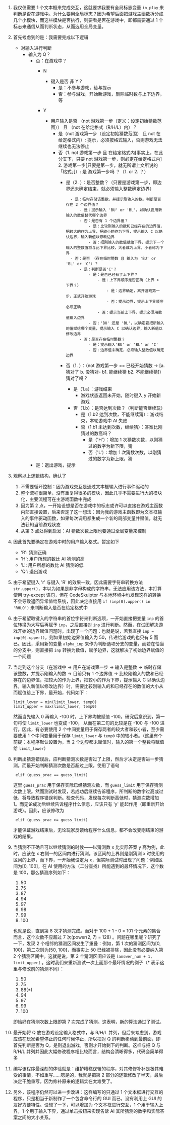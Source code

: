 

1. 我仅仅需要 1 个文本框来完成交互，这就要求我要有全局标志变量 `in_play` 来判断是否在游戏中。为什么要用全局标志？因为希望后面把游戏主函数拆分成几个小模块，而这些模块是否执行，则要看是否在游戏中，即都需要通过 1 个标志来通信从而判断状态，从而选用全局变量。

2. 首先考虑到的是：我需要完成以下逻辑

   - 对输入进行判断
        - 输入为 Q？
            - 否：在游戏中？
                - N
                    - 键入是否 非 Y ?
                        - 是：不参与游戏，给与提示
                        - 否：参与游戏，开始新游戏，删除临时数与上下边界，等

                - Y
                    - 用户输入是否 （not 游戏第一步（定义：设定初始猜数范围）） 且 （not 在给定格式（R/H/L）内）？
                        - 是（not 游戏第一步（设定初始猜数范围） 且 not 在给定格式内）: 提示，必须按格式输入，否则游戏无法继续也无法停止
                        - 否（1. not 游戏第一步 且 在给定格式内[事实上，在此分支下，只要 not 游戏第一步，则必定在给定格式内] 2. 游戏第一步[只要是第一步，就无所谓上文所说的「格式」]）: 是 游戏第一步吗 ？（1. or 2. ？）
                            - 是（2. ）：是否整数？（只要是游戏第一步，即边界还未确定结束，就必须输入整数确定边界）

                                    - 是：临时存储该整数，并提示刚输入的数。判断是否存在 2 个边界值？
                                        - 是：提示输入 'BU' or 'BL'，以确认要用新输入的数值替代哪个边界
                                        - 否：是否有 1 个边界值？
                                            - 是：比较刚输入的数和已经存在的边界值，把较大的作为上界，把较小的作为下界，提示输入 C 以确认边界，输入新值以修改边界
                                            - 否：把刚输入的数值赋给下界，提示下一个输入的整数值将与此下界比较，大者成为上界，小者称为下界
                                    - 否：是否 （存在临时整数 且 输入为 'BU' or 'BL' or 'C'）？ 
                                        - 是：判断是否'C'？
                                            - 是：是否已经有了上下界？
                                                - 是：上下界顺序是否正确（上界 > 下界？）
                                                    - 是：边界确定，离开游戏第一步，正式开始游戏
                                                    - 否：提示边界，提示上下界顺序必须正确
                                                - 否：提示当前上下界，提示必须用数值输入边界
                                            - 否：'BU' 还是 'BL'，以确定要把新输入的值赋给哪个变量，提示输入 C 以确认边界，输入新值以修改边界
                                        - 否：是否存在临时整数？
                                            - 是：提示输入'BU' or 'BL' or 'C'
                                            - 否：边界值未确定，必须输入整数值以确定边界
                            - 否（1. ）：（not 游戏第一步 == 已经开始猜数 -> [a. 猜对了  b. 没猜对- b1. 能继续猜 b2. 不能继续猜]）猜对了吗？
                                - 是（1.a）：游戏结束
                                    - 游戏状态返回未开始，随时键入 y 开始新游戏
                                - 否（1.b）：是否达到次数？（判断能否继续玩）
                                    - 是（1.b2 达到次数，不能继续猜）：游戏结束，本轮游戏中 AI 失败
                                    - 否（1.b1 未达到次数，继续猜）：答案比刚猜过的数高吗？
                                        - 是（'H'）：增加 1 次猜数次数，以刚猜过的数字为新下限，猜
                                        - 否（'L'）：增加 1 次猜数次数，以刚猜过的数字为新上限，猜
            - 是：退出游戏，提示

3. 观察以上逻辑结构，确认了

    1. 不需要循环控制：因为游戏交互是通过文本框输入进行事件驱动的
    2. 整个流程很简单，没有重复得很多的模块，因此几乎不需要进行大的模块化，主要流程可在主游戏函数中完成
    3. 因为第 2 点，一开始设想是否在游戏中的标志或许可以直接在游戏主函数内部直接设置，后来否定了这一想法：因为我的游戏主函数即为文本框输入的事件驱动函数，如果每次调用都生成一个新的局部变量并赋值，就无法获知当前游戏状态
    4. 从第 3 点处得到启发：AI 猜数次数上限也要通过全局变量来控制

4. 因此首先要确定在游戏中时的用户输入格式。暂定如下

    - 'R': 猜测正确
    - 'H': 用户所想的数比 AI 猜测的高
    - 'L': 用户所想的数比 AI 猜测的低
    - 'Q': 退出游戏

5. 由于希望键入 'r' 与键入 'R' 的效果一致，因此需要字符串转换方法 `str.upper()`，本以为如果是非字母构成的字符串，无法应用该方法，本打算使用 try-except 语句，但在 CodeSkulptor 与本地环境中均发现这样的转换不会导致返回异常值给系统，因此决定直接用 `if (inp[0].upper() in 'RHLQ')` 来判断输入是否在给定格式中

6. 由于希望取键入的字符串的首位字符来判断选项，一开始直接把变量 `inp` 的首位转换为大写后再赋予 `inp`，之后直接对 `inp` 进行判断。然而，在试图解决游戏开始的边界赋值问题时，出现了一个问题：也就是说，若我直接 `inp = inp[0].upper()`，则如果初始边界值输入为 50，传递给游戏的也只有 5 而已。因此，采用新的变量 `alpha_inp` 来作为判断选项分支的变量，而若在恰当的分支中，则直接把 `inp` 转换为数值，赋予边界，这就解决了初始边界赋值的一个问题

7.  当走到这个分支（在游戏中 -> 用户在游戏第一步 -> 输入是整数 -> 临时存储该整数，并提示刚输入的数 -> 目前只有 1 个边界值 -> 比较刚输入的数和已经存在的边界值，把较大的作为上界，把较小的作为下界，提示输入 C 以确认边界，输入新值以修改边界）时，需要比较刚输入的和已经存在的数值的大小从而赋值给上下界，最开始，代码如下：

        limit_lower = min(limit_lower, temp0)
        limit_upper = max(limit_lower, temp0)

    然而当先输入 0 再输入 -100 时，上下界均被赋值 -100。研究后意识到，第一句将使 `limit_lower` 也变成 -100， 从而在第二句的比较是在 -100 与 -100 进行。因此，有必要使用 2 个中间变量用于保存两者的较大者和较小者，至少需要使用 1 个中间变量用于保存 `limit_lower` 与 `temp0` 中的较小者。（这里有个前提：本程序默认设置为，当 2 个边界都未赋值时，输入的第一个整数将赋值给 `limit_lower`）

8. 判断出猜测错误后，应判断猜测次数是否过了上限，然后才决定是否进一步猜测。而最开始判断猜测次数是否超过上限，使用了语句

        elif (guess_prac == guess_limit)

    这里 `guess_prac` 用于保存实际已经猜测次数，而 `guess_limit` 用于保存猜测次数上限。然而测试时发现，若成功后继续告诉程序，所判断的数字过高或过低，将导致程序错误判断。检查代码，发现每次判断高低时，猜测次数增加 1。而无论成功后继续告诉程序什么信息，应该只有 'y' 能起作用（即重新开始游戏）。因此，应该修改为

        elif (guess_prac >= guess_limit)

    才能保证游戏结束后，无论玩家反馈给程序什么信息，都不会改变刚结束的游戏的结果。

9. 当猜测不正确且可以继续猜测的时候——以猜测数 x 比实际答案 y 高为例，此时，应该在 x 右侧—的区间内进行猜测。该区间的上界则是刚猜测 x 时使用的区间的上界，而下界，一开始我设定为 x，但实际测试时出现了问题：例如区间为[0, 100]，在 AI 使用的方法（二分查找）所能遇到的最坏情况下，这个数是 100，那么猜测序列如下：

    1. 50
    2. 75
    3. 87
    4. 94
    5. 97
    6. 98
    7. 99
    8. 100

    也就是说，直到第 8 次才猜测完成。而对于 100 + 1 - 0 = 101 个元素的集合而言，这个次数不应超过 7 次(power(2, 7) = 128) 。问题在哪里呢？研究了一下，发现 2 个相邻的猜测区间发生了重叠：例如，第 1 次的猜测区间为[0, 100]，第二次则为[50, 100]，而事实上 50 已经被排除，因此没有必要纳入第 2 个猜测区间中。这就是说，第 2 个猜测区间应该是 `[answer_num + 1, limit_upper]` 。这时我们来重新测试一次上面那个最坏情况的例子（* 表示这里与修改前的猜测不同）：

    1. 50
    2. 75
    3. 88(*)
    4. 94
    5. 97
    6. 99
    7. 100

    即恰好在猜测次数上限即第 7 次完成了猜测。这表明，新的算法通过了测试。

10. 最开始将 Q 放在游戏设定输入格式中，与 R/H/L 并列，但后来考虑到，游戏应该在玩家希望停止的任何时候停止，所以把对 Q 的判断移动到最前面，即首先判断是否为 Q，是则退出游戏，否则才开始剩下的判断。这样与把 Q 与 R/H/L 并列并因此大幅修改程序相比较而言，结构会清晰得多，代码会简单得多
 
11. 编写该程序最深刻的体验就是：维护糟糕逻辑的程序，对其修修补补是极其难受的事情，不如重写……嗯是的，我就是把第 2 部分的逻辑修改了半天，最后决定干脆重写，因为修补原来的逻辑实在太难受了。

12. 另外，该程序仍然可以进一步改进：这样编写的只通过 1 个文本框进行交互的程序，只是相当于新制作了一个包含命令行的 GUI 而已，没有利用上 GUI 的友好方便特性。设想了一下，可以增加为 个文本框进行交互，1 个用于输入上界，1 个用于输入下界，通过单击按钮来实现告诉 AI 其所猜测的数字和实际答案之间的大小关系。